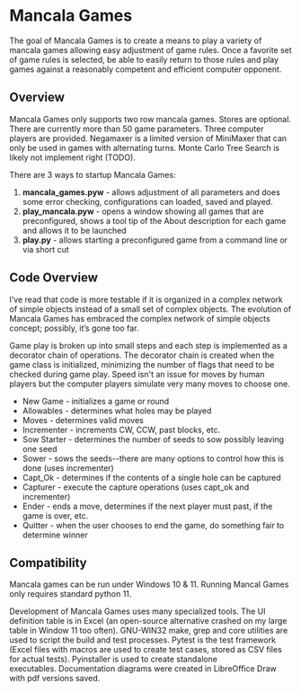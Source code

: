 # Mancala Games #
The goal of Mancala Games is to create a means to play a variety of mancala games allowing easy adjustment of game rules. Once a favorite set of game rules is selected, be able to easily return to those rules and play games against a reasonably competent and efficient computer opponent.

## Overview ##

Mancala Games only supports two row mancala games. Stores are optional. There are currently more than 50 game parameters. Three computer players are provided. Negamaxer is a limited version of MiniMaxer that can only be used in games with alternating turns. Monte Carlo Tree Search is likely not implement right (TODO).

There are 3 ways to startup Mancala Games:


1. **mancala_games.pyw** - allows adjustment of all parameters and does some error checking, configurations can loaded, saved and played.
1. **play_mancala.pyw** - opens a window showing all games that are preconfigured, shows a tool tip of the About description for each game and allows it to be launched
1. **play.py** - allows starting a preconfigured game from a command line or via short cut

## Code Overview ##
I’ve read that code is more testable if it is organized in a complex network of simple objects instead of a small set of complex objects. The evolution of Mancala Games has embraced the complex network of simple objects concept; possibly, it’s gone too far.

Game play is broken up into small steps and each step is implemented as a decorator chain of operations. The decorator chain is created when the game class is initialized, minimizing the number of flags that need to be checked during game play. Speed isn't an issue for moves by human players but the computer players simulate very many moves to choose one.


* New Game - initializes a game or round
* Allowables - determines what holes may be played
* Moves - determines valid moves
* Incrementer - increments CW, CCW, past blocks, etc.
* Sow Starter - determines the number of seeds to sow possibly leaving one seed
* Sower - sows the seeds--there are many options to control how this is done (uses incrementer)
* Capt_Ok - determines if the contents of a single hole can be captured
* Capturer - execute the capture operations (uses capt_ok and incrementer)
* Ender - ends a move, determines if the next player must past, if the game is over, etc.
* Quitter - when the user chooses to end the game, do something fair to determine winner

## Compatibility ##
Mancala games can be run under Windows 10 & 11. Running Mancal Games only requires standard python 11.

Development of Mancala Games uses many specialized tools. The UI definition table is in Excel (an open-source alternative crashed on my large table in Window 11 too often). GNU-WIN32 make, grep and core utilities are used to script the build and test processes. Pytest is the test framework (Excel files with macros are used to create test cases, stored as CSV files for actual tests). Pyinstaller is used to create standalone executables. Documentation diagrams were created in LibreOffice Draw with pdf versions saved.
